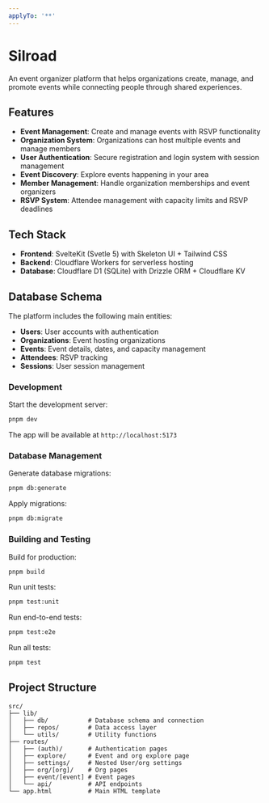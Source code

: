 ```yaml
---
applyTo: '**'
---
```

# Silroad

An event organizer platform that helps organizations create, manage, and promote events while connecting people through shared experiences.

## Features

- **Event Management**: Create and manage events with RSVP functionality
- **Organization System**: Organizations can host multiple events and manage members
- **User Authentication**: Secure registration and login system with session management
- **Event Discovery**: Explore events happening in your area
- **Member Management**: Handle organization memberships and event organizers
- **RSVP System**: Attendee management with capacity limits and RSVP deadlines

## Tech Stack

- **Frontend**: SvelteKit (Svetle 5) with Skeleton UI + Tailwind CSS
- **Backend**: Cloudflare Workers for serverless hosting
- **Database**: Cloudflare D1 (SQLite) with Drizzle ORM + Cloudflare KV

## Database Schema

The platform includes the following main entities:

- **Users**: User accounts with authentication
- **Organizations**: Event hosting organizations
- **Events**: Event details, dates, and capacity management
- **Attendees**: RSVP tracking
- **Sessions**: User session management

### Development

Start the development server:

```sh
pnpm dev
```

The app will be available at `http://localhost:5173`

### Database Management

Generate database migrations:

```sh
pnpm db:generate
```

Apply migrations:

```sh
pnpm db:migrate
```

### Building and Testing

Build for production:

```sh
pnpm build
```

Run unit tests:

```sh
pnpm test:unit
```

Run end-to-end tests:

```sh
pnpm test:e2e
```

Run all tests:

```sh
pnpm test
```

## Project Structure

```text
src/
├── lib/
│   ├── db/           # Database schema and connection
│   ├── repos/        # Data access layer
│   └── utils/        # Utility functions
├── routes/
│   ├── (auth)/       # Authentication pages
│   ├── explore/      # Event and org explore page
│   ├── settings/     # Nested User/org settings
│   ├── org/[org]/    # Org pages
│   ├── event/[event] # Event pages
│   └── api/          # API endpoints
└── app.html          # Main HTML template
```
